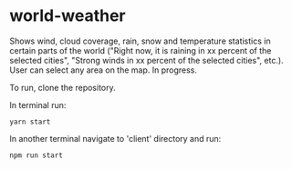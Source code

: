 # world-weather
Shows wind, cloud coverage, rain, snow and temperature statistics in certain parts of the world ("Right now, it is raining in xx percent of the selected cities", "Strong winds in xx percent of the selected cities", etc.). User can select any area on the map. In progress.

To run, clone the repository. 

In terminal run:

```yarn start```

In another terminal navigate to 'client' directory and run:

```npm run start```
